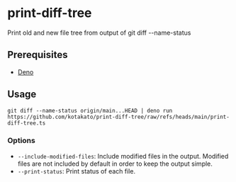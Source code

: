 # print-diff-tree
Print old and new file tree from output of git diff --name-status

## Prerequisites

- [Deno](https://deno.com/)

## Usage

```
git diff --name-status origin/main...HEAD | deno run https://github.com/kotakato/print-diff-tree/raw/refs/heads/main/print-diff-tree.ts
```

### Options

- `--include-modified-files`: Include modified files in the output. Modified files are not included by default in order to keep the output simple.
- `--print-status`: Print status of each file.

